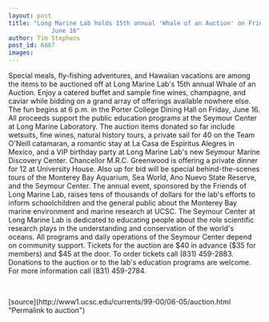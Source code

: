 ```yaml
---
layout: post
title: "Long Marine Lab holds 15th annual 'Whale of an Auction' on Friday,
			June 16"
author: Tim Stephens
post_id: 6867
images:
---
```


<p>
  Special meals, fly-fishing adventures, and Hawaiian vacations are among the items to be auctioned off at Long Marine Lab's 15th annual Whale of an Auction. Enjoy a catered buffet and sample fine wines, champagne, and caviar while bidding on a grand array of offerings available nowhere else. The fun begins at 6 p.m. in the Porter College Dining Hall on Friday, June 16. All proceeds support the public education programs at the Seymour Center at Long Marine Laboratory. The auction items donated so far include wetsuits, fine wines, natural history tours, a private sail for 40 on the Team O'Neill catamaran, a romantic stay at La Casa de Espiritus Alegres in Mexico, and a VIP birthday party at Long Marine Lab's new Seymour Marine Discovery Center. Chancellor M.R.C. Greenwood is offering a private dinner for 12 at University House. Also up for bid will be special behind-the-scenes tours of the Monterey Bay Aquarium, Sea World, Ano Nuevo State Reserve, and the Seymour Center. The annual event, sponsored by the Friends of Long Marine Lab, raises tens of thousands of dollars for the lab's efforts to inform schoolchildren and the general public about the Monterey Bay marine environment and marine research at UCSC. The Seymour Center at Long Marine Lab is dedicated to educating people about the role scientific research plays in the understanding and conservation of the world's oceans. All programs and daily operations of the Seymour Center depend on community support. Tickets for the auction are $40 in advance ($35 for members) and $45 at the door. To order tickets call (831) 459-2883. Donations to the auction or to the lab's education programs are welcome. For more information call (831) 459-2784.
</p>
<p>
  <br>

</p>
[source](http://www1.ucsc.edu/currents/99-00/06-05/auction.html "Permalink to auction")
